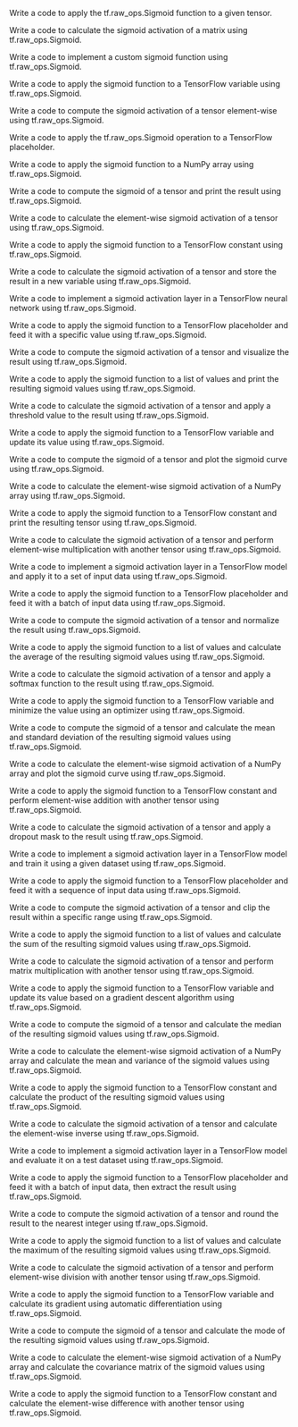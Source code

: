 Write a code to apply the tf.raw_ops.Sigmoid function to a given tensor.

Write a code to calculate the sigmoid activation of a matrix using tf.raw_ops.Sigmoid.

Write a code to implement a custom sigmoid function using tf.raw_ops.Sigmoid.

Write a code to apply the sigmoid function to a TensorFlow variable using tf.raw_ops.Sigmoid.

Write a code to compute the sigmoid activation of a tensor element-wise using tf.raw_ops.Sigmoid.

Write a code to apply the tf.raw_ops.Sigmoid operation to a TensorFlow placeholder.

Write a code to apply the sigmoid function to a NumPy array using tf.raw_ops.Sigmoid.

Write a code to compute the sigmoid of a tensor and print the result using tf.raw_ops.Sigmoid.

Write a code to calculate the element-wise sigmoid activation of a tensor using tf.raw_ops.Sigmoid.

Write a code to apply the sigmoid function to a TensorFlow constant using tf.raw_ops.Sigmoid.

Write a code to calculate the sigmoid activation of a tensor and store the result in a new variable using tf.raw_ops.Sigmoid.

Write a code to implement a sigmoid activation layer in a TensorFlow neural network using tf.raw_ops.Sigmoid.

Write a code to apply the sigmoid function to a TensorFlow placeholder and feed it with a specific value using tf.raw_ops.Sigmoid.

Write a code to compute the sigmoid activation of a tensor and visualize the result using tf.raw_ops.Sigmoid.

Write a code to apply the sigmoid function to a list of values and print the resulting sigmoid values using tf.raw_ops.Sigmoid.

Write a code to calculate the sigmoid activation of a tensor and apply a threshold value to the result using tf.raw_ops.Sigmoid.

Write a code to apply the sigmoid function to a TensorFlow variable and update its value using tf.raw_ops.Sigmoid.

Write a code to compute the sigmoid of a tensor and plot the sigmoid curve using tf.raw_ops.Sigmoid.

Write a code to calculate the element-wise sigmoid activation of a NumPy array using tf.raw_ops.Sigmoid.

Write a code to apply the sigmoid function to a TensorFlow constant and print the resulting tensor using tf.raw_ops.Sigmoid.

Write a code to calculate the sigmoid activation of a tensor and perform element-wise multiplication with another tensor using tf.raw_ops.Sigmoid.

Write a code to implement a sigmoid activation layer in a TensorFlow model and apply it to a set of input data using tf.raw_ops.Sigmoid.

Write a code to apply the sigmoid function to a TensorFlow placeholder and feed it with a batch of input data using tf.raw_ops.Sigmoid.

Write a code to compute the sigmoid activation of a tensor and normalize the result using tf.raw_ops.Sigmoid.

Write a code to apply the sigmoid function to a list of values and calculate the average of the resulting sigmoid values using tf.raw_ops.Sigmoid.

Write a code to calculate the sigmoid activation of a tensor and apply a softmax function to the result using tf.raw_ops.Sigmoid.

Write a code to apply the sigmoid function to a TensorFlow variable and minimize the value using an optimizer using tf.raw_ops.Sigmoid.

Write a code to compute the sigmoid of a tensor and calculate the mean and standard deviation of the resulting sigmoid values using tf.raw_ops.Sigmoid.

Write a code to calculate the element-wise sigmoid activation of a NumPy array and plot the sigmoid curve using tf.raw_ops.Sigmoid.

Write a code to apply the sigmoid function to a TensorFlow constant and perform element-wise addition with another tensor using tf.raw_ops.Sigmoid.

Write a code to calculate the sigmoid activation of a tensor and apply a dropout mask to the result using tf.raw_ops.Sigmoid.

Write a code to implement a sigmoid activation layer in a TensorFlow model and train it using a given dataset using tf.raw_ops.Sigmoid.

Write a code to apply the sigmoid function to a TensorFlow placeholder and feed it with a sequence of input data using tf.raw_ops.Sigmoid.

Write a code to compute the sigmoid activation of a tensor and clip the result within a specific range using tf.raw_ops.Sigmoid.

Write a code to apply the sigmoid function to a list of values and calculate the sum of the resulting sigmoid values using tf.raw_ops.Sigmoid.

Write a code to calculate the sigmoid activation of a tensor and perform matrix multiplication with another tensor using tf.raw_ops.Sigmoid.

Write a code to apply the sigmoid function to a TensorFlow variable and update its value based on a gradient descent algorithm using tf.raw_ops.Sigmoid.

Write a code to compute the sigmoid of a tensor and calculate the median of the resulting sigmoid values using tf.raw_ops.Sigmoid.

Write a code to calculate the element-wise sigmoid activation of a NumPy array and calculate the mean and variance of the sigmoid values using tf.raw_ops.Sigmoid.

Write a code to apply the sigmoid function to a TensorFlow constant and calculate the product of the resulting sigmoid values using tf.raw_ops.Sigmoid.

Write a code to calculate the sigmoid activation of a tensor and calculate the element-wise inverse using tf.raw_ops.Sigmoid.

Write a code to implement a sigmoid activation layer in a TensorFlow model and evaluate it on a test dataset using tf.raw_ops.Sigmoid.

Write a code to apply the sigmoid function to a TensorFlow placeholder and feed it with a batch of input data, then extract the result using tf.raw_ops.Sigmoid.

Write a code to compute the sigmoid activation of a tensor and round the result to the nearest integer using tf.raw_ops.Sigmoid.

Write a code to apply the sigmoid function to a list of values and calculate the maximum of the resulting sigmoid values using tf.raw_ops.Sigmoid.

Write a code to calculate the sigmoid activation of a tensor and perform element-wise division with another tensor using tf.raw_ops.Sigmoid.

Write a code to apply the sigmoid function to a TensorFlow variable and calculate its gradient using automatic differentiation using tf.raw_ops.Sigmoid.

Write a code to compute the sigmoid of a tensor and calculate the mode of the resulting sigmoid values using tf.raw_ops.Sigmoid.

Write a code to calculate the element-wise sigmoid activation of a NumPy array and calculate the covariance matrix of the sigmoid values using tf.raw_ops.Sigmoid.

Write a code to apply the sigmoid function to a TensorFlow constant and calculate the element-wise difference with another tensor using tf.raw_ops.Sigmoid.